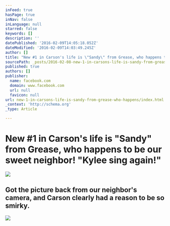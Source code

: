 ```yaml
---
inFeed: true
hasPage: true
inNav: false
inLanguage: null
starred: false
keywords: []
description: ''
datePublished: '2016-02-09T14:05:18.052Z'
dateModified: '2016-02-09T14:03:49.245Z'
author: []
title: "New #1 in Carson's life is \"Sandy\" from Grease, who happens to be our sweet neighbor! \"Kylee sing again!\""
sourcePath: _posts/2016-02-08-new-1-in-carsons-life-is-sandy-from-grease-who-happens.md
published: true
authors: []
publisher:
  name: facebook.com
  domain: www.facebook.com
  url: null
  favicon: null
url: new-1-in-carsons-life-is-sandy-from-grease-who-happens/index.html
_context: 'http://schema.org'
_type: Article

---
```

# New \#1 in Carson's life is "Sandy" from Grease, who happens to be our sweet neighbor! "Kylee sing again!"
![](https://scontent-dfw1-1.xx.fbcdn.net/hphotos-xtp1/v/t1.0-9/12717413_10107695795256494_861705954886390405_n.jpg?oh=d29753bd30501993a591b28c38919576&oe=576BC0E4)

## Got the picture back from our neighbor's camera, and Carson clearly had a reason to be so smirky.
![](https://s3-us-west-2.amazonaws.com/the-grid-img/p/da7b1fe4bd2d45fe5cfcec5e889c26a7f77f7841.jpg)
